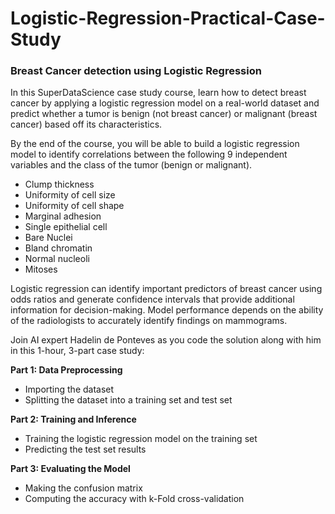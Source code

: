 # Logistic-Regression-Practical-Case-Study

### Breast Cancer detection using Logistic Regression

In this SuperDataScience case study course, learn how to detect breast cancer by applying a logistic regression model on a real-world dataset and predict whether a tumor is benign (not breast cancer) or malignant (breast cancer) based off its characteristics.

By the end of the course, you will be able to build a logistic regression model to identify correlations between the following 9 independent variables and the class of the tumor (benign or malignant).

- Clump thickness
- Uniformity of cell size
- Uniformity of cell shape
- Marginal adhesion
- Single epithelial cell
- Bare Nuclei
- Bland chromatin
- Normal nucleoli
- Mitoses

Logistic regression can identify important predictors of breast cancer using odds ratios and generate confidence intervals that provide additional information for decision-making. Model performance depends on the ability of the radiologists to accurately identify findings on mammograms.

Join AI expert Hadelin de Ponteves as you code the solution along with him in this 1-hour, 3-part case study:

**Part 1: Data Preprocessing**
- Importing the dataset
- Splitting the dataset into a training set and test set

**Part 2: Training and Inference**
- Training the logistic regression model on the training set
- Predicting the test set results

**Part 3: Evaluating the Model**
- Making the confusion matrix
- Computing the accuracy with k-Fold cross-validation
